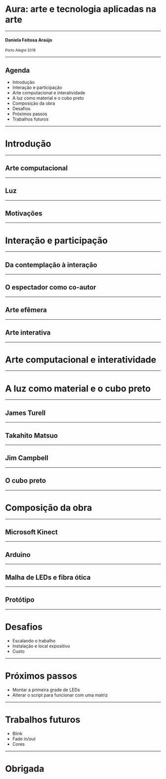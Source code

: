 # Aura: arte e tecnologia aplicadas na arte
<hr />

#### Daniela Feitosa Araújo

<small>Porto Alegre 2018</small>

---

## Agenda

- Introdução
- Interação e participação
- Arte computacional e interatividade
- A luz como material e o cubo preto
- Composição da obra
- Desafios
- Próximos passos
- Trabalhos futuros

---

# Introdução


----

## Arte computacional

----

## Luz

----

## Motivações 

---

# Interação e participação

----

## Da contemplação à interação

----

## O espectador como co-autor

----

## Arte efêmera

----

## Arte interativa

---

# Arte computacional e interatividade

---

# A luz como material e o cubo preto

----

## James Turell

----

##  Takahito Matsuo

----

## Jim Campbell

----

## O cubo preto

---

# Composição da obra

----

## Microsoft Kinect

----

## Arduino

----

## Malha de LEDs e fibra ótica

----

## Protótipo

---

# Desafios

- Escalando o trabalho
- Instalação e local expositivo
- Custo

---

# Próximos passos

- Montar a primeira grade de LEDs
- Alterar o script para funcionar com uma matriz

---

# Trabalhos futuros

- Blink
- Fade in/out
- Cores

---

# Obrigada
